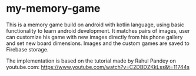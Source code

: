 # my-memory-game

This is a memory game build on android with kotlin language, using basic functionality to learn android development.
It matches pairs of images, user can customize his game with new images directly from his phone gallery and set new board dimensions.
Images and the custom games are saved to Firebase storage.

The implementation is based on the tutorial made by Rahul Pandey on youtube.com:
https://www.youtube.com/watch?v=C2DBDZKkLss&t=11744s
